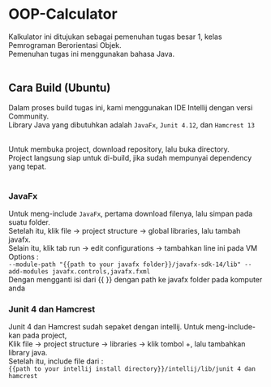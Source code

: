 # OOP-Calculator

Kalkulator ini ditujukan sebagai pemenuhan tugas besar 1, kelas Pemrograman Berorientasi Objek.<br />
Pemenuhan tugas ini menggunakan bahasa Java.<br /><br />

## Cara Build (Ubuntu)
Dalam proses build tugas ini, kami menggunakan IDE Intellij dengan versi Community.<br />
Library Java yang dibutuhkan adalah `JavaFx`, `Junit 4.12`, dan `Hamcrest 13`<br /><br />

Untuk membuka project, download repository, lalu buka directory.<br />
Project langsung siap untuk di-build, jika sudah mempunyai dependency yang tepat.<br /><br />

### JavaFx
Untuk meng-include `JavaFx`, pertama download filenya, lalu simpan pada suatu folder.<br />
Setelah itu, klik file -> project structure -> global libraries, lalu tambah javafx.<br />
Selain itu, klik tab run -> edit configurations -> tambahkan line ini pada VM Options :<br />
`--module-path "{{path to your javafx folder}}/javafx-sdk-14/lib" --add-modules javafx.controls,javafx.fxml`<br />
Dengan mengganti isi dari {{ }} dengan path ke javafx folder pada komputer anda

### Junit 4 dan Hamcrest
Junit 4 dan Hamcrest sudah sepaket dengan intellij. Untuk meng-include-kan pada project,<br />
Klik file -> project structure -> libraries -> klik tombol +, lalu tambahkan library java.<br />
Setelah itu, include file dari : <br />
`{{path to your intellij install directory}}/intellij/lib/junit 4 dan hamcrest`<br />



